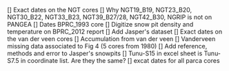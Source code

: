 [] Exact dates on the NGT cores
[] Why NGT19_B19, NGT23_B20, NGT30_B22, NGT33_B23, NGT39_B27/28, NGT42_B30, NGRIP is not on PANGEA
[] Dates BPRC_1993 core
[] Digitize snow pit density and temperature on BPRC_2012 report
[] Add Jasper's dataset
[] Exact dates on the van der veen cores
[] Accumulation from van der veen
[] Vanderveen missing data associated to Fig 4 (5 cores from 1980)
[] Add reference, methods and error to Jasper's snowpits
[] Tunu-S15 in excel sheet is Tunu-S7.5 in coordinate list. Are they the same?
[] excat dates for all parca cores

